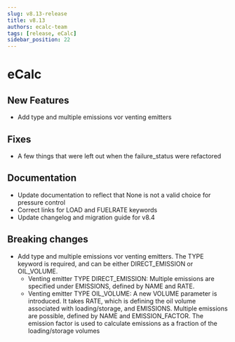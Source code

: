 ```yaml
---
slug: v8.13-release
title: v8.13
authors: ecalc-team
tags: [release, eCalc]
sidebar_position: 22
---
```


# eCalc

## New Features

- Add type and multiple emissions vor venting emitters

## Fixes

- A few things that were left out when the failure_status were refactored

## Documentation
- Update documentation to reflect that None is not a valid choice for pressure control
- Correct links for LOAD and FUELRATE keywords
- Update changelog and migration guide for v8.4

## Breaking changes
- Add type and multiple emissions vor venting emitters. The TYPE keyword is required, and can be either DIRECT_EMISSION or OIL_VOLUME.
  - Venting emitter TYPE DIRECT_EMISSION: Multiple emissions are specified under EMISSIONS, defined by NAME and RATE.
  - Venting emitter TYPE OIL_VOLUME: A new VOLUME parameter is introduced. It takes RATE, which is defining the oil volume associated with loading/storage, and EMISSIONS. Multiple emissions are possible, defined by NAME and EMISSION_FACTOR. The emission factor is used to calculate emissions as a fraction of the loading/storage volumes